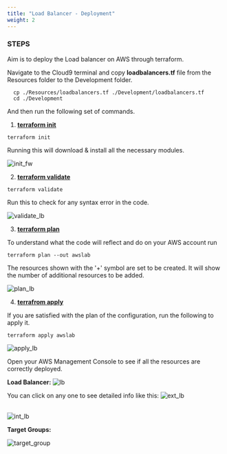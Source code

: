 ```yaml
---
title: "Load Balancer - Deployment"
weight: 2
---
```


### STEPS
Aim is to deploy the Load balancer on AWS through terraform. 

Navigate to the Cloud9 terminal and copy **loadbalancers.tf** file from the Resources folder to the Development folder.

```console
  cp ./Resources/loadbalancers.tf ./Development/loadbalancers.tf
  cd ./Development
``` 

And then run the following set of commands.

1. **<ins>terraform init</ins>**

```conslole
terraform init
``` 
Running this will download & install all the necessary modules. 

![init_fw](/static/Images/deploy_loadbalancers/LOADBALANCER_INIT.png)

2. **<ins>terraform validate**</ins>

```console
terraform validate
``` 
Run this to check for any syntax error in the code.

![validate_lb](/static/Images/deploy_loadbalancers/LOADBALANCER_VALIDATE.png)

3. **<ins>terraform plan**</ins>

To understand what the code will reflect and do on your AWS account run 
```console
terraform plan --out awslab
```
The resources shown with the '+' symbol are set to be created. It will show the number of additional resources to be added.

![plan_lb](/static/Images/deploy_loadbalancers/PLAN_LB.png)

4. **<ins>terrafrom apply**</ins>

If you are satisfied with the plan of the configuration, run the following to apply it.

```console
terraform apply awslab
```

![apply_lb](/static/Images/deploy_loadbalancers/APPLY_LB.png)

Open your AWS Management Console to see if all the resources are correctly deployed. 

**Load Balancer:** 
![lb](/static/Images/deploy_loadbalancers/lb.jpeg)

You can click on any one to see detailed info like this:
![ext_lb](/static/Images/deploy_loadbalancers/ext_lb.png)  
<br>    

![int_lb](/static/Images/deploy_loadbalancers/app_lb.png)  

**Target Groups:**  

![target_group](/static/Images/deploy_loadbalancers/target_groups.jpeg)

